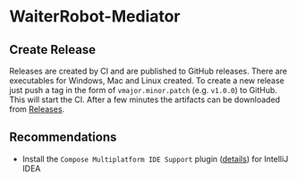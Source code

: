 # WaiterRobot-Mediator

## Create Release

Releases are created by CI and are published to GitHub releases. There are executables for Windows, Mac and Linux
created. To create a new release just push a tag in the form of `vmajor.minor.patch` (e.g. `v1.0.0`) to GitHub. This
will start the CI. After a few minutes the artifacts can be downloaded
from [Releases](https://github.com/DatepollSystems/waiterrobot-desktop/releases).

## Recommendations

- Install the `Compose Multiplatform IDE Support`
  plugin ([details](https://plugins.jetbrains.com/plugin/16541-compose-multiplatform-ide-support)) for IntelliJ IDEA

